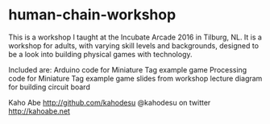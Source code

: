 # human-chain-workshop

This is a workshop I taught at the Incubate Arcade 2016 in Tilburg, NL. 
It is a workshop for adults, with varying skill levels and backgrounds, 
designed to be a look into building physical games with technology. 

Included are: 
  Arduino code for Miniature Tag example game
  Processing code for Miniature Tag example game
  slides from workshop lecture
  diagram for building circuit board

Kaho Abe
http://github.com/kahodesu
@kahodesu on twitter
http://kahoabe.net
